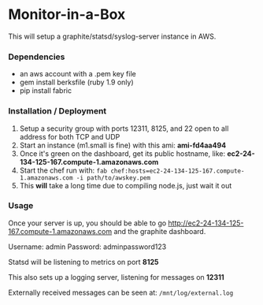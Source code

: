 # Monitor-in-a-Box

This will setup a graphite/statsd/syslog-server instance in AWS.

### Dependencies
* an aws account with a .pem key file
* gem install berksfile (ruby 1.9 only)
* pip install fabric

### Installation / Deployment

1. Setup a security group with ports 12311, 8125, and 22 open to all address for both TCP and UDP
2. Start an instance (m1.small is fine) with this ami: **ami-fd4aa494**
3. Once it's green on the dashboard, get its public hostname, like: **ec2-24-134-125-167.compute-1.amazonaws.com**
4. Start the chef run with: ```fab chef:hosts=ec2-24-134-125-167.compute-1.amazonaws.com -i path/to/awskey.pem```
5. This **will** take a long time due to compiling node.js, just wait it out

### Usage

Once your server is up, you should be able to go http://ec2-24-134-125-167.compute-1.amazonaws.com and the graphite dashboard.

Username: admin
Password: adminpassword123

Statsd will be listening to metrics on port **8125**

This also sets up a logging server, listening for messages on **12311**

Externally received messages can be seen at: ```/mnt/log/external.log```
